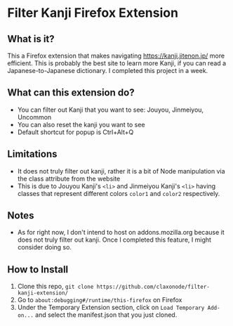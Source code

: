 # Filter Kanji Firefox Extension

## What is it?
This a Firefox extension that makes navigating https://kanji.jitenon.jp/ more efficient. This is probably the best site to learn more Kanji, if you can read a Japanese-to-Japanese dictionary.
I completed this project in a week.

## What can this extension do?
- You can filter out Kanji that you want to see: Jouyou, Jinmeiyou, Uncommon
- You can also reset the kanji you want to see
- Default shortcut for popup is Ctrl+Alt+Q

## Limitations
- It does not truly filter out kanji, rather it is a bit of Node manipulation via the class attribute from the website
- This is due to Jouyou Kanji's ```<li>``` and Jinmeiyou Kanji's ```<li>``` having classes that represent different colors ```color1``` and ```color2``` respectively.

## Notes
- As for right now, I don't intend to host on addons.mozilla.org because it does not truly filter out kanji. Once I completed this feature, I might consider doing so.

## How to Install
1. Clone this repo, ```git clone https://github.com/claxonode/filter-kanji-extension/```
2. Go to ```about:debugging#/runtime/this-firefox``` on Firefox
3. Under the Temporary Extension section, click on ```Load Temporary Add-on...``` and select the manifest.json that you just cloned.
